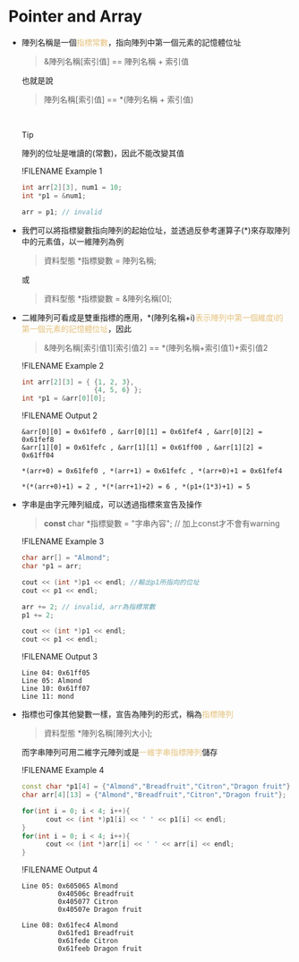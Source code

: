 # Pointer and Array

- 陣列名稱是一個<span style="color:#e5c07b">指標常數</span>，指向陣列中第一個元素的記憶體位址
  >&陣列名稱[索引值] == 陣列名稱 + 索引值

  也就是說
  >陣列名稱[索引值] == *(陣列名稱 + 索引值)  
  
  &nbsp;
  >[!TIP]
  >陣列的位址是唯讀的(常數)，因此不能改變其值

  !FILENAME Example 1
  ```cpp
  int arr[2][3], num1 = 10;
  int *p1 = &num1;

  arr = p1; // invalid
  ```
- 我們可以將指標變數指向陣列的起始位址，並透過反參考運算子(*)來存取陣列中的元素值，以一維陣列為例
  >資料型態 *指標變數 = 陣列名稱;

  或
  >資料型態 *指標變數 = &陣列名稱[0];

- 二維陣列可看成是雙重指標的應用，*(陣列名稱+i)<span style="color:#e5c07b">表示陣列中第一個維度i的第一個元素的記憶體位址</span>，因此
  >&陣列名稱[索引值1][索引值2] == *(陣列名稱+索引值1)+索引值2

  !FILENAME Example 2
  ```cpp
  int arr[2][3] = { {1, 2, 3},  
                    {4, 5, 6} };
  int *p1 = &arr[0][0];
  ```
  !FILENAME Output 2
  ```
  &arr[0][0] = 0x61fef0 , &arr[0][1] = 0x61fef4 , &arr[0][2] = 0x61fef8
  &arr[1][0] = 0x61fefc , &arr[1][1] = 0x61ff00 , &arr[1][2] = 0x61ff04

  *(arr+0) = 0x61fef0 , *(arr+1) = 0x61fefc , *(arr+0)+1 = 0x61fef4

  *(*(arr+0)+1) = 2 , *(*(arr+1)+2) = 6 , *(p1+(1*3)+1) = 5
  ```
- 字串是由字元陣列組成，可以透過指標來宣告及操作
  >**const** char *指標變數 = "字串內容"; // 加上const才不會有warning

  !FILENAME Example 3
  ```cpp
  char arr[] = "Almond";
  char *p1 = arr;

  cout << (int *)p1 << endl; //輸出p1所指向的位址
  cout << p1 << endl;

  arr += 2; // invalid, arr為指標常數
  p1 += 2;

  cout << (int *)p1 << endl;
  cout << p1 << endl;
  ```
  !FILENAME Output 3
  ```
  Line 04: 0x61ff05
  Line 05: Almond
  Line 10: 0x61ff07
  Line 11: mond
  ```
- 指標也可像其他變數一樣，宣告為陣列的形式，稱為<span style="color:#e5c07b">指標陣列</span>
  >資料型態 *陣列名稱[陣列大小];

  而字串陣列可用二維字元陣列或是<span style="color:#e5c07b">一維字串指標陣列</span>儲存

  !FILENAME Example 4
  ```cpp
  const char *p1[4] = {"Almond","Breadfruit","Citron","Dragon fruit"};
  char arr[4][13] = {"Almond","Breadfruit","Citron","Dragon fruit"};

  for(int i = 0; i < 4; i++){
        cout << (int *)p1[i] << ' ' << p1[i] << endl;
  }
  for(int i = 0; i < 4; i++){
        cout << (int *)arr[i] << ' ' << arr[i] << endl;
  }
  ```
  !FILENAME Output 4
  ```
  Line 05: 0x605065 Almond
           0x40506c Breadfruit
           0x405077 Citron
           0x40507e Dragon fruit

  Line 08: 0x61fec4 Almond
           0x61fed1 Breadfruit
           0x61fede Citron
           0x61feeb Dragon fruit
  ```
